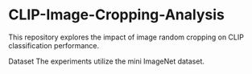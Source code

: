 # CLIP-Image-Cropping-Analysis
This repository explores the impact of image random cropping on CLIP classification performance.   

Dataset The experiments utilize the mini ImageNet dataset.
